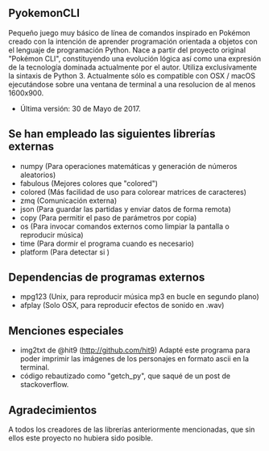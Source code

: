 ## PyokemonCLI

Pequeño juego muy básico de línea de comandos inspirado en Pokémon creado con la intención de aprender programación orientada a objetos con el lenguaje de programación Python. Nace a partir del proyecto original "Pokémon CLI", constituyendo una evolución lógica así como una expresión de la tecnología dominada actualmente por el autor. Utiliza exclusívamente la sintaxis de Python 3. Actualmente sólo es compatible con OSX / macOS ejecutándose sobre una ventana de terminal a una resolucion de al menos 1600x900. 

- Última versión: 30 de Mayo de 2017.

## Se han empleado las siguientes librerías externas

+ numpy			(Para operaciones matemáticas y generación de números aleatorios)
+ fabulous 	(Mejores colores que "colored")
+ colored		(Más facilidad de uso para colorear matrices de caracteres)
+ zmq				(Comunicación externa)
+ json			(Para guardar las partidas y enviar datos de forma remota)
+ copy 			(Para permitir el paso de parámetros por copia)
+ os 				(Para invocar comandos externos como limpiar la pantalla o reproducir música)
+ time 			(Para dormir el programa cuando es necesario)
+ platform 	(Para detectar si )

## Dependencias de programas externos

+ mpg123 (Unix, para reproducir música mp3 en bucle en segundo plano)
+ afplay (Solo OSX, para reproducir efectos de sonido en .wav)


## Menciones especiales

+ img2txt de @hit9 (http://github.com/hit9) Adapté este programa para poder imprimir las imágenes de los personajes en formato ascii en la terminal.
+ código rebautizado como "getch_py", que saqué de un post de stackoverflow.

## Agradecimientos

A todos los creadores de las librerías anteriormente mencionadas, que sin ellos este proyecto no hubiera sido posible.